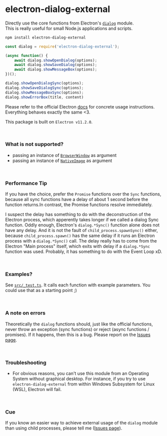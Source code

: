 # electron-dialog-external

Directly use the core functions from Electron's [`dialog`](https://www.electronjs.org/docs/api/dialog) module.  
This is really useful for small Node.js applications and scripts.
<br>

```bash
npm install electron-dialog-external
```

```js
const dialog = require('electron-dialog-external');

(async function() {
    await dialog.showOpenDialog(options);
    await dialog.showSaveDialog(options);
    await dialog.showMessageBox(options);
})();

dialog.showOpenDialogSync(options);
dialog.showSaveDialogSync(options);
dialog.showMessageBoxSync(options);
dialog.showErrorBox(title, content)
```

Please refer to the official Electron [docs](https://www.electronjs.org/docs/api/dialog) for concrete usage instructions. Everything behaves exactly the same <3.

This package is built on `Electron v11.2.0`.

<br>


### What is not supported?
+ passing an instance of [`BrowserWindow`](https://www.electronjs.org/docs/api/browser-window) as argument
+ passing an instance of [`NativeImage`](https://www.electronjs.org/docs/api/native-image) as argument

<br>


### Performance Tip
If you have the choice, prefer the `Promise` functions over the `Sync` functions, because all sync functions have a delay of about 1 second before the function returns.In contrast, the Promise functions resolve immediately.

I suspect the delay has something to do with the deconstruction of the Electron process, which apperently takes longer if we called a dialog Sync function.
Oddly enough, Electron's `dialog.*Sync()` function alone does not have any delay. And it is not the fault of `child_process.spawnSync()` either, because `child_process.spawn()` has the same delay if it runs an Electron process with a `dialog.*Sync()` call. The delay really has to come from the Electron "Main process" itself, which exits with delay if a `dialog.*Sync` function was used. Probably, it has something to do with the Event Loop xD.

<br>


### Examples?
See [`src/_test.ts`](src/_test.ts). It calls each function with example parameters. You could use that as a starting point ;)

<br>


### A note on errors
Theoretically the `dialog` functions should, just like the official functions, never throw an exception (sync functions) or reject (async functions / promises).
If it happens, then this is a bug. Please report on the [Issues page](https://github.com/pitizzzle/electron-dialog-external/issues).

<br>


### Troubleshooting
+ For obvious reasons, you can't use this module from an Operating System without graphical desktop. For instance, if you try to use `electron-dialog-external` from within Windows Subsystem for Linux (WSL), Electron will fail.

<br>


### Cue
If you know an easier way to achieve external usage of the `dialog` module than using child processes, please tell me ([Issues page](https://github.com/pitizzzle/electron-dialog-external/issues)).
